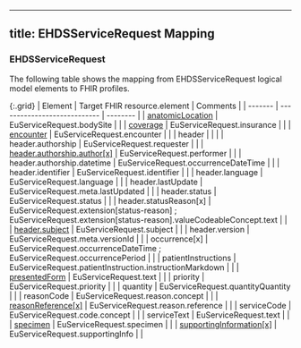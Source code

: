 <!--
  Generated file. Do not edit.
-->

---
title: EHDSServiceRequest Mapping
---

### EHDSServiceRequest

The following table shows the mapping from EHDSServiceRequest logical model elements to FHIR profiles.

{:.grid}
| Element | Target FHIR resource.element | Comments |
| ------- | ---------------------------- | -------- |
| [anatomicLocation](#ehdsbodystructure) | EuServiceRequest.bodySite |  |
| [coverage](#ehdscoverage) | EuServiceRequest.insurance |  |
| [encounter](#ehdsencounter) | EuServiceRequest.encounter |  |
| header |  |  |
| header.authorship | EuServiceRequest.requester |  |
| [header.authorship.author[x]](#ehdsdevice) | EuServiceRequest.performer |  |
| header.authorship.datetime | EuServiceRequest.occurrenceDateTime |  |
| header.identifier | EuServiceRequest.identifier |  |
| header.language | EuServiceRequest.language |  |
| header.lastUpdate | EuServiceRequest.meta.lastUpdated |  |
| header.status | EuServiceRequest.status |  |
| header.statusReason[x] | EuServiceRequest.extension[status-reason] ; EuServiceRequest.extension[status-reason].valueCodeableConcept.text |  |
| [header.subject](#ehdspatient) | EuServiceRequest.subject |  |
| header.version | EuServiceRequest.meta.versionId |  |
| occurrence[x] | EuServiceRequest.occurrenceDateTime ; EuServiceRequest.occurrencePeriod |  |
| patientInstructions | EuServiceRequest.patientInstruction.instructionMarkdown |  |
| [presentedForm](#ehdsattachment) | EuServiceRequest.text |  |
| priority | EuServiceRequest.priority |  |
| quantity | EuServiceRequest.quantityQuantity |  |
| reasonCode | EuServiceRequest.reason.concept |  |
| [reasonReference[x]](#ehdsmedication) | EuServiceRequest.reason.reference |  |
| serviceCode | EuServiceRequest.code.concept |  |
| serviceText | EuServiceRequest.text |  |
| [specimen](#ehdsspecimen) | EuServiceRequest.specimen |  |
| [supportingInformation[x]](#ehdsmedicationadministration) | EuServiceRequest.supportingInfo |  |

